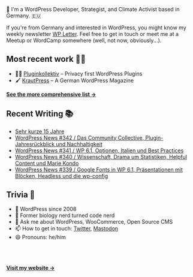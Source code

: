 👋 I'm a WordPress Developer, Strategist, and Climate Activist based in Germany. 🇪🇺

If you're from Germany and interested in WordPress, you might know my weekly newsletter [WP Letter](https://wpletter.de/). Feel free to get in touch or meet me at a Meetup or WordCamp somewhere (well, not now, obviously...).


## Most recent work 👷‍♂️

- 👨‍💻 [Pluginkollektiv](https://github.com/pluginkollektiv) – Privacy first WordPress Plugins
- 🖌️ [KrautPress](https://krautpress.de) – A German WordPress Magazine

**[See the more comprehensive list &rarr;](https://simonkraft.com/what-i-do)**


## Recent Writing 📚

<!-- BLOG-POST-LIST:START -->
- [Sehr kurze 15 Jahre](https://simon.blog/2023/kurze-15-jahre/)
- [WordPress News #342 / Das Community Collective, Plugin-Jahresrückblick und Nachhaltigkeit](https://feed.wpletter.de/link/14399/15878560/342)
- [WordPress News #341 / WP 6.1, Optionen, Italien und Best Practices](https://feed.wpletter.de/link/14399/15765200/341)
- [WordPress News #340 / Wissenschaft, Drama um Statistiken, Helpful Content und Marie Kondo](https://feed.wpletter.de/link/14399/15693710/340)
- [WordPress News #339 / Google Fonts in WP 6.1, Präsentationen mit Blöcken, Headless und die wp-config](https://feed.wpletter.de/link/14399/15681038/339)
<!-- BLOG-POST-LIST:END -->


## Trivia 🤪

- 👴 WordPress since 2008
- 🌱 Former biology nerd turned code nerd
- 💬 Ask me about WordPress, WooCommerce, Open Source CMS
- 📫 How to get in touch: [Twitter](https://twitter.com/krafit), [Mastodon](https://dewp.space/@simon)
- 😄 Pronouns: he/him

<br/><br/><br/>
**[Visit my website &rarr;](https://simonkraft.com)**